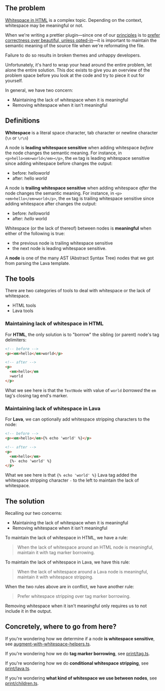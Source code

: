 ## The problem

[Whitespace in HTML](https://developer.mozilla.org/en-US/docs/Web/API/Document_Object_Model/Whitespace) is a complex topic. Depending on the context, whitespace may be meaningful or not.

When we're writing a prettier plugin—since one of our [principles](principles/index.md) is to [prefer correctness over beautiful, unless opted-in](principles/prefer-correctness.md)—it is important to maintain the semantic meaning of the source file when we're reformating the file.

Failure to do so results in broken themes and unhappy developers.

Unfortunately, it's hard to wrap your head around the entire problem, let alone the entire solution. This doc exists to give you an overview of the problem space before you look at the code and try to piece it out for yourself.

In general, we have two concern:
- Maintaining the lack of whitespace when it is meaningful
- Removing whitespace when it isn't meaningful

## Definitions

**Whitespace** is a literal space character, tab character or newline character (`\n` or `\r\n`)

A node is **leading whitespace sensitive** when adding whitespace *before* the node changes the semantic meaning. For instance, in `<p>hello<em>world</em></p>`, the `em` tag is leading whitespace sensitive since adding whitespace before changes the output:
- before: hello<em>world</em>
- after: hello <em>world</em>

A node is **trailing whitespace sensitive** when adding whitespace *after* the node changes the semantic meaning. For instance, in `<p><em>hello</em>world</p>`, the `em` tag is trailing whitespace sensitive since adding whitespace after changes the output:
- before: <em>hello</em>world
- after: <em>hello</em> world

Whitespace (or the lack of thereof) between nodes is **meaningful** when either of the following is true:
- the previous node is trailing whitespace sensitive
- the next node is leading whitespace sensitive.

A **node** is one of the many AST (Abstract Syntax Tree) nodes that we got from parsing the Lava template.

## The tools

There are two categories of tools to deal with whitespace or the lack of whitespace.
- HTML tools
- Lava tools

### Maintaining lack of whitespace in HTML

For **HTML**, the only solution is to "borrow" the sibling (or parent) node's tag delimiters:

```html
<!-- before -->
<p><em>hello</em>world</p>

<!-- after -->
<p>
  <em>hello</em
  >world
</p>
```

What we see here is that the `TextNode` with value of `world` _borrowed_ the `em` tag's closing tag end's marker.

### Maintaining lack of whitespace in Lava

For **Lava**, we can optionally add whitespace stripping characters to the node:

```html
<!-- before -->
<p><em>hello</em>{% echo 'world' %}</p>

<!-- after -->
<p>
  <em>hello</em>
  {%- echo 'world' %}
</p>
```

What we see here is that `{% echo 'world' %}` Lava tag added the whitespace stripping character `-` to the left to maintain the lack of whitespace.

## The solution

Recalling our two concerns:
- Maintaining the lack of whitespace when it is meaningful
- Removing whitespace when it isn't meaningful

To maintain the lack of whitespace in HTML, we have a rule:

> When the lack of whitespace around an HTML node is meaningful, maintain it with tag marker borrowing.

To maintain the lack of whitespace in Lava, we have this rule:

> When the lack of whitespace around a Lava node is meaningful, maintain it with whitespace stripping.

When the two rules above are in conflict, we have another rule:

> Prefer whitespace stripping over tag marker borrowing.

Removing whitespace when it isn't meaningful only requires us to not include it in the output.

## Concretely, where to go from here?

If you're wondering how we determine if a node **is whitespace sensitive**, see [augment-with-whitespace-helpers.ts](../src/printer/preprocess/augment-with-whitespace-helpers.ts).

If you're wondering how we do **tag marker borrowing**, see [print/tag.ts](../src/printer/print/tag.ts).

If you're wondering how we do **conditional whitespace stripping**, see [print/lava.ts](../src/printer/print/lava.ts).

If you're wondering **what kind of whitespace we use between nodes**, see [print/children.ts](../src/printer/print/children.ts).
